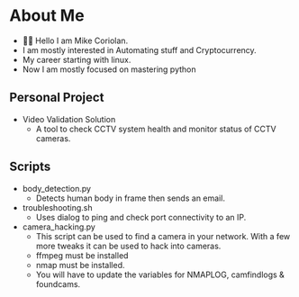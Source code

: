 # About Me
- 👋🏾 Hello I am Mike Coriolan.
- I am mostly interested in Automating stuff and Cryptocurrency.
- My career starting with linux. 
- Now I am mostly focused on mastering python

## Personal Project
- Video Validation Solution
  - A tool to check CCTV system health and monitor status of CCTV cameras. 

## Scripts 
- body_detection.py
  - Detects human body in frame then sends an email. 
- troubleshooting.sh
  - Uses dialog to ping and check port connectivity to an IP.
- camera_hacking.py
  - This script can be used to find a camera in your network. With a few more tweaks it can be used to hack into cameras.
  - ffmpeg must be installed
  - nmap must be installed. 
  - You will have to update the variables for NMAPLOG, camfindlogs & foundcams.  
